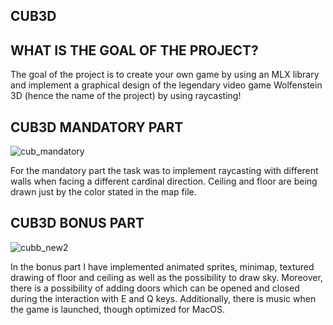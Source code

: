 ## CUB3D

## WHAT IS THE GOAL OF THE PROJECT?

The goal of the project is to create your own game by using an MLX library
and implement a graphical design of the legendary video game Wolfenstein 3D
(hence the name of the project) by using raycasting!

## CUB3D MANDATORY PART

![cub_mandatory](https://github.com/AlexLuthor135/cub3d/assets/134649029/8222e923-ae83-422f-9c17-418a8317815d)

For the mandatory part the task was to implement raycasting with different walls
when facing a different cardinal direction. Ceiling and floor are being drawn just
by the color stated in the map file.

## CUB3D BONUS PART

![cubb_new2](https://github.com/AlexLuthor135/cub3d/assets/134649029/72d6a7fb-1683-4aed-87c0-8b9e30b0926f)

In the bonus part I have implemented animated sprites, minimap, textured drawing of floor and ceiling
as well as the possibility to draw sky. Moreover, there is a possibility of adding
doors which can be opened and closed during the interaction with E and Q keys. Additionally, there is music when
the game is launched, though optimized for MacOS.
